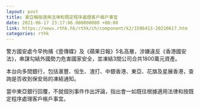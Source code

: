 ```yaml
---
layout: post
title: 東亞稱按適用法律和既定程序處理客戶帳戶事宜
date: 2021-06-17 23:17:06.000000000 +08:00
link: https://news.rthk.hk/rthk/ch/component/k2/1596413-20210617.htm
categories: rthk
---
```


警方國安處今早拘捕《壹傳媒》及《蘋果日報》5名高層，涉嫌違反《香港國安法》，串謀勾結外國勢力危害國家安全，並凍結3間公司合共1800萬元資產。

本台向多間銀行，包括滙豐、恒生、渣打、中銀香港、東亞、花旗及星展香港，查詢是否收到保安局的凍結通知。

當中東亞銀行回覆，不就個別事件作出評論，指出會一如既往根據適用法律和按既定程序處理客戶帳戶事宜。
